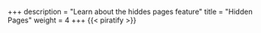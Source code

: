+++
description = "Learn about the hiddes pages feature"
title = "Hidden Pages"
weight = 4
+++
{{< piratify >}}